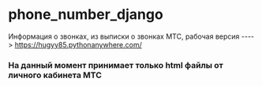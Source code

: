 # phone_number_django
Информация о звонках, из выписки о звонках МТС, рабочая версия ----> https://hugyy85.pythonanywhere.com/

<h3>На данный момент принимает только html файлы от личного кабинета МТС</h3>
